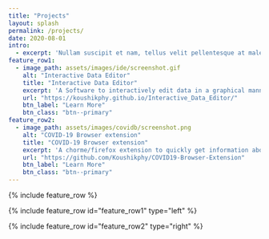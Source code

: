 ```yaml
---
title: "Projects"
layout: splash
permalink: /projects/
date: 2020-08-01
intro: 
  - excerpt: 'Nullam suscipit et nam, tellus velit pellentesque at malesuada, enim eaque. Quis nulla, netus tempor in diam gravida tincidunt, *proin faucibus* voluptate felis id sollicitudin. Centered with `type="center"`'
feature_row1:
  - image_path: assets/images/ide/screenshot.gif
    alt: "Interactive Data Editor"
    title: "Interactive Data Editor"
    excerpt: 'A Software to interactively edit data in a graphical manner.'
    url: "https://koushikphy.github.io/Interactive_Data_Editor/"
    btn_label: "Learn More"
    btn_class: "btn--primary"
feature_row2:
  - image_path: assets/images/covidb/screenshot.png
    alt: "COVID-19 Browser extension"
    title: "COVID-19 Browser extension"
    excerpt: 'A chorme/firefox extension to quickly get information about Coronavirus disease'
    url: "https://github.com/Koushikphy/COVID19-Browser-Extension"
    btn_label: "Learn More"
    btn_class: "btn--primary"
---
```


{% include feature_row %}

{% include feature_row id="feature_row1" type="left" %}

{% include feature_row id="feature_row2" type="right" %}
